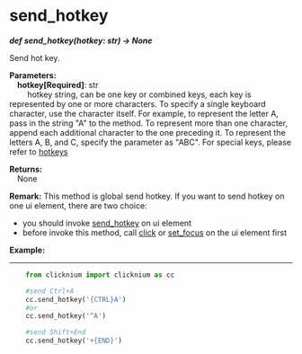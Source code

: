 # send_hotkey
***def send_hotkey(hotkey: str) -> None***  

Send hot key.  

**Parameters:**  
    &emsp;**hotkey[Required]**: str   
        &emsp;&emsp; hotkey string, can be one key or combined keys, each key is represented by one or more characters. To specify a single keyboard character, use the character itself. For example, to represent the letter A, pass in the string "A" to the method. To represent more than one character, append each additional character to the one preceding it. To represent the letters A, B, and C, specify the parameter as "ABC". For special keys, please refer to [hotkeys](https://docs.microsoft.com/en-au/dotnet/api/system.windows.forms.sendkeys?view=windowsdesktop-6.0#remarks.)

**Returns:**  
    &emsp;None

**Remark:**
This method is global send hotkey.
If you want to send hotkey on one ui element, there are two choice:
- you should invoke [send_hotkey](/doc/api/python/uielement/send_hotkey.md) on ui element
- before invoke this method, call [click](/doc/api/python/uielement/click.md) or [set_focus](/doc/api/python/uielement/set_focus.md) on the ui element first

**Example:**
***
```python
    from clicknium import clicknium as cc

    #send Ctrl+A
    cc.send_hotkey('{CTRL}A')
    #or
    cc.send_hotkey('^A')

    #send Shift+End
    cc.send_hotkey('+{END}')
```